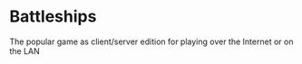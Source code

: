 Battleships
===========

The popular game as client/server edition for playing over the Internet or on the LAN
